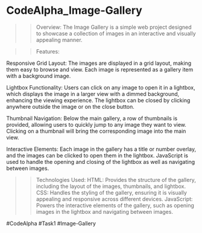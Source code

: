# CodeAlpha_Image-Gallery

>>Overview:
The Image Gallery is a simple web project designed to showcase a collection of images in an interactive and visually appealing manner.


>>Features:

Responsive Grid Layout:
The images are displayed in a grid layout, making them easy to browse and view. Each image is represented as a gallery item with a background image.

Lightbox Functionality:
Users can click on any image to open it in a lightbox, which displays the image in a larger view with a dimmed background, enhancing the viewing experience.
The lightbox can be closed by clicking anywhere outside the image or on the close button.

Thumbnail Navigation:
Below the main gallery, a row of thumbnails is provided, allowing users to quickly jump to any image they want to view.
Clicking on a thumbnail will bring the corresponding image into the main view.

Interactive Elements:
Each image in the gallery has a title or number overlay, and the images can be clicked to open them in the lightbox.
JavaScript is used to handle the opening and closing of the lightbox as well as navigating between images.


>>Technologies Used:
HTML: Provides the structure of the gallery, including the layout of the images, thumbnails, and lightbox.
CSS: Handles the styling of the gallery, ensuring it is visually appealing and responsive across different devices.
JavaScript: Powers the interactive elements of the gallery, such as opening images in the lightbox and navigating between images.

#CodeAlpha  #Task1 #Image-Gallery
